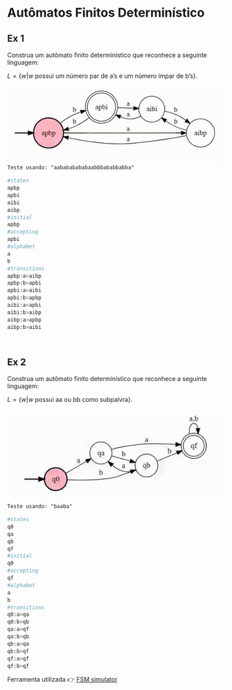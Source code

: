 # Autômatos Finitos Determinístico

## Ex 1

Construa um autômato finito determinístico que reconhece a seguinte linguagem: 

$L = \{w|w\text{ possui um número par de a's e um número ímpar de b's}\}$.

![Preview](https://github.com/wolney-fo/university_year3-1/blob/main/Teoria_da_computacao/doc/class_2-preview-1.gif?raw=true)  
`Teste usando: "aabababababaabbbababbabba"`

```bash
#states
apbp
apbi
aibi
aibp
#initial
apbp
#accepting
apbi
#alphabet
a
b
#transitions
apbp:a>aibp
apbp:b>apbi
apbi:a>aibi
apbi:b>apbp
aibi:a>apbi
aibi:b>aibp
aibp:a>apbp
aibp:b>aibi
```

<br>


## Ex 2

Construa um autômato finito determinístico que reconhece a seguinte linguagem:

$L = \{w | w \text{ possui aa ou bb como subpalvra}\}$.

![Preview](https://github.com/wolney-fo/university_year3-1/blob/main/Teoria_da_computacao/doc/class_2-preview-2.gif?raw=true)  
`Teste usando: "baaba"`

```bash
#states
q0
qa
qb
qf
#initial
q0
#accepting
qf
#alphabet
a
b
#transitions
q0:a>qa
q0:b>qb
qa:a>qf
qa:b>qb
qb:a>qa
qb:b>qf
qf:a>qf
qf:b>qf
```

Ferramenta utilizada 👉 [FSM simulator](https://ivanzuzak.info/noam/webapps/fsm_simulator/)